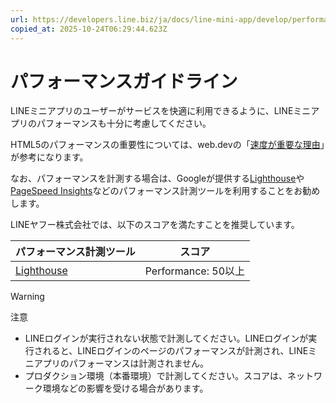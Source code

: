 ```yaml
---
url: https://developers.line.biz/ja/docs/line-mini-app/develop/performance-guidelines/
copied_at: 2025-10-24T06:29:44.623Z
---
```

# パフォーマンスガイドライン

LINEミニアプリのユーザーがサービスを快適に利用できるように、LINEミニアプリのパフォーマンスも十分に考慮してください。

HTML5のパフォーマンスの重要性については、web.devの「[速度が重要な理由](https://web.dev/learn/performance/why-speed-matters?hl=ja)」が参考になります。

なお、パフォーマンスを計測する場合は、Googleが提供する[Lighthouse](https://developer.chrome.com/docs/lighthouse/overview/)や[PageSpeed Insights](https://pagespeed.web.dev/)などのパフォーマンス計測ツールを利用することをお勧めします。

LINEヤフー株式会社では、以下のスコアを満たすことを推奨しています。

| パフォーマンス計測ツール | スコア |
| --- | --- |
| [Lighthouse](https://developer.chrome.com/docs/lighthouse/overview/) | Performance: 50以上 |

> [!WARNING]
> 注意
> *   LINEログインが実行されない状態で計測してください。LINEログインが実行されると、LINEログインのページのパフォーマンスが計測され、LINEミニアプリのパフォーマンスは計測されません。
> *   プロダクション環境（本番環境）で計測してください。スコアは、ネットワーク環境などの影響を受ける場合があります。